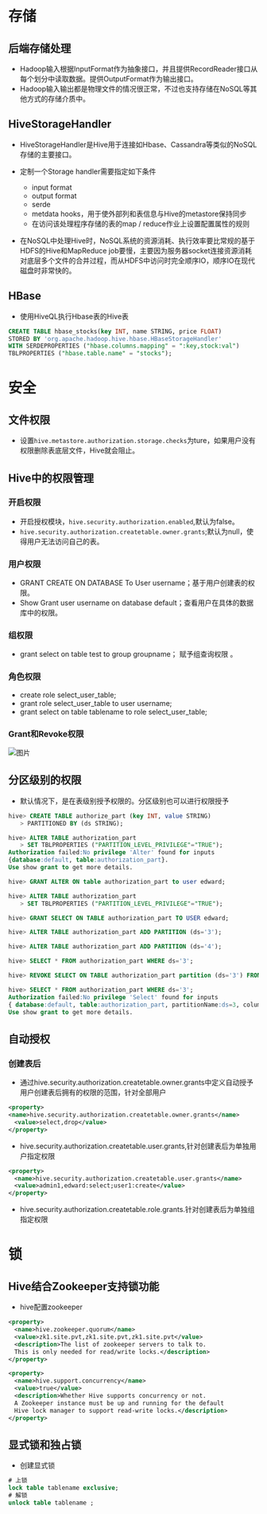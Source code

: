 # 存储 

## 后端存储处理 


* Hadoop输入根据InputFormat作为抽象接口，并且提供RecordReader接口从每个划分中读取数据。提供OutputFormat作为输出接口。 
* Hadoop输入输出都是物理文件的情况很正常，不过也支持存储在NoSQL等其他方式的存储介质中。 
## HiveStorageHandler 


* HiveStorageHandler是Hive用于连接如Hbase、Cassandra等类似的NoSQL存储的主要接口。 
* 定制一个Storage handler需要指定如下条件 
    * input format 
    * output format 
    * serde 
    * metdata hooks，用于使外部列和表信息与Hive的metastore保持同步 
    * 在访问该处理程序存储的表的map / reduce作业上设置配置属性的规则 

* 在NoSQL中处理Hive时，NoSQL系统的资源消耗、执行效率要比常规的基于HDFS的Hive和MapReduce job要慢，主要因为服务器socket连接资源消耗对底层多个文件的合并过程，而从HDFS中访问时完全顺序IO，顺序IO在现代磁盘时非常快的。 
## HBase 


* 使用HiveQL执行Hbase表的Hive表 
```sql
CREATE TABLE hbase_stocks(key INT, name STRING, price FLOAT) 
STORED BY 'org.apache.hadoop.hive.hbase.HBaseStorageHandler' 
WITH SERDEPROPERTIES ("hbase.columns.mapping" = ":key,stock:val") 
TBLPROPERTIES ("hbase.table.name" = "stocks"); 
```
# 安全 

## 文件权限 


* 设置`hive.metastore.authorization.storage.checks`为ture，如果用户没有权限删除表底层文件，Hive就会阻止。 
## Hive中的权限管理 

### 开启权限 


* 开启授权模块，`hive.security.authorization.enabled`,默认为false。 
* `hive.security.authorization.createtable.owner.grants`;默认为null，使得用户无法访问自己的表。 
### 用户权限 


* GRANT CREATE ON DATABASE To User username；基于用户创建表的权限。 
* Show Grant user username on database default；查看用户在具体的数据库中的权限。 
### 组权限 

* grant select on table test to group groupname； 赋予组查询权限 。 
### 角色权限 


* create role select_user_table; 
* grant role select_user_table to user username; 
* grant select on table tablename to role select_user_table; 
### Grant和Revoke权限 

![图片](../img/权限.jpg)

## 分区级别的权限 


* 默认情况下，是在表级别授予权限的。分区级别也可以进行权限授予 
```sql
hive> CREATE TABLE authorize_part (key INT, value STRING) 
　　> PARTITIONED BY (ds STRING); 

hive> ALTER TABLE authorization_part 
　　> SET TBLPROPERTIES ("PARTITION_LEVEL_PRIVILEGE"="TRUE"); 
Authorization failed:No privilege 'Alter' found for inputs 
{database:default, table:authorization_part}. 
Use show grant to get more details. 

hive> GRANT ALTER ON table authorization_part to user edward; 

hive> ALTER TABLE authorization_part 
　　> SET TBLPROPERTIES ("PARTITION_LEVEL_PRIVILEGE"="TRUE"); 

hive> GRANT SELECT ON TABLE authorization_part TO USER edward; 

hive> ALTER TABLE authorization_part ADD PARTITION (ds='3'); 

hive> ALTER TABLE authorization_part ADD PARTITION (ds='4'); 

hive> SELECT * FROM authorization_part WHERE ds='3'; 

hive> REVOKE SELECT ON TABLE authorization_part partition (ds='3') FROM USER edward; 

hive> SELECT * FROM authorization_part WHERE ds='3'; 
Authorization failed:No privilege 'Select' found for inputs 
{ database:default, table:authorization_part, partitionName:ds=3, columnName:key}. 
Use show grant to get more details. 
```
## 自动授权 

### 创建表后 


* 通过hive.security.authorization.createtable.owner.grants中定义自动授予用户创建表后拥有的权限的范围，针对全部用户 
```xml
<property> 
<name>hive.security.authorization.createtable.owner.grants</name> 
　<value>select,drop</value> 
</property> 
```

* hive.security.authorization.createtable.user.grants,针对创建表后为单独用户指定权限 
```xml
<property> 
　<name>hive.security.authorization.createtable.user.grants</name> 
　<value>admin1,edward:select;user1:create</value> 
</property> 
```
* hive.security.authorization.createtable.role.grants.针对创建表后为单独组指定权限 
# 锁 

## Hive结合Zookeeper支持锁功能 


* hive配置zookeeper 
```xml
<property> 
　<name>hive.zookeeper.quorum</name> 
　<value>zk1.site.pvt,zk1.site.pvt,zk1.site.pvt</value> 
　<description>The list of zookeeper servers to talk to. 
　This is only needed for read/write locks.</description> 
</property> 

<property> 
　<name>hive.support.concurrency</name> 
　<value>true</value> 
　<description>Whether Hive supports concurrency or not. 
　A Zookeeper instance must be up and running for the default 
　Hive lock manager to support read-write locks.</description> 
</property>  
```
## 显式锁和独占锁 


* 创建显式锁 
```sql
# 上锁 
lock table tablename exclusive; 
# 解锁 
unlock table tablename ; 
```

